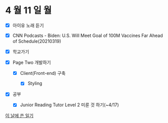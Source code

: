 # 4 월 11 일 월

- [x] 아이유 노래 듣기

- [x] CNN Podcasts - Biden: U.S. Will Meet Goal of 100M Vaccines Far Ahead of Schedule(20210319)

- [x] 학교가기

- [x] Page Two 개발하기

  - [x] Client(Front-end) 구축

    - [x] Styling

- [x] 공부

  - [x] Junior Reading Tutor Level 2 미룬 것 하기(~4/17)

[이 날에 쓴 일기](../../../diary/2022/4/11.md)
